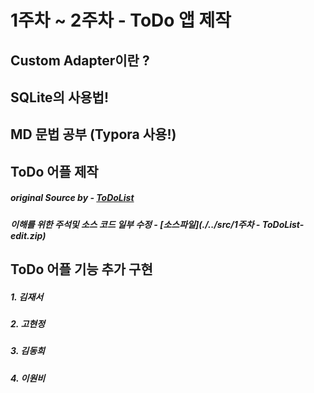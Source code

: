 # 1주차 ~ 2주차 - ToDo 앱 제작 

## Custom Adapter이란 ?

## SQLite의 사용법!

## MD 문법 공부 (Typora 사용!)

## ToDo 어플 제작 

##### original Source by - [ToDoList](https://github.com/eddydn/ToDoList)

##### 이해를 위한 주석및 소스 코드 일부 수정 -  [소스파일](./../src/1주차 - ToDoList-edit.zip)

## ToDo 어플 기능 추가 구현

##### 1. 김재서



##### 2. 고현정



##### 3. 김동희



##### 4. 이원비

